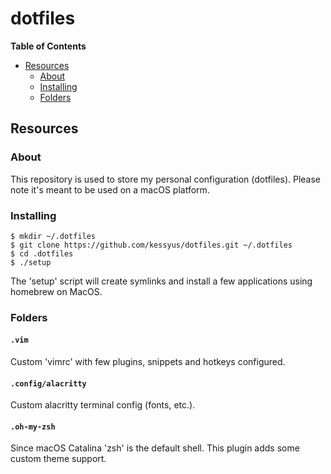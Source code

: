 # dotfiles

**Table of Contents**

<!-- toc -->

- [Resources](#resources)
  * [About](#about)
  * [Installing](#installing)
  * [Folders](#folders)

<!-- tocstop -->

## Resources

### About

This repository is used to store my personal configuration (dotfiles). Please note it's meant to be used on a macOS platform.


### Installing

```console
$ mkdir ~/.dotfiles
$ git clone https://github.com/kessyus/dotfiles.git ~/.dotfiles
$ cd .dotfiles
$ ./setup
```

The 'setup' script will create symlinks and install a few applications using homebrew on MacOS.

### Folders

#### `.vim`

Custom 'vimrc' with few plugins, snippets and hotkeys configured.

#### `.config/alacritty`

Custom alacritty terminal config (fonts, etc.).

#### `.oh-my-zsh`

Since macOS Catalina 'zsh' is the default shell. This plugin adds some custom theme support.
